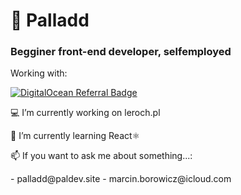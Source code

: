 # 🌌 Palladd
### Begginer front-end developer, selfemployed

<p>Working with:</p>
<a href="https://www.digitalocean.com/?refcode=1a070f57eec3&utm_campaign=Referral_Invite&utm_medium=Referral_Program&utm_source=badge"><img src="https://web-platforms.sfo2.cdn.digitaloceanspaces.com/WWW/Badge%201.svg" alt="DigitalOcean Referral Badge" /></a>


<p> 💻 I’m currently working on leroch.pl </p>
<p> 🌱 I’m currently learning React⚛ </p>

<p> 📫 If you want to ask me about something...: </p>
  - palladd@paldev.site
  - marcin.borowicz@icloud.com

